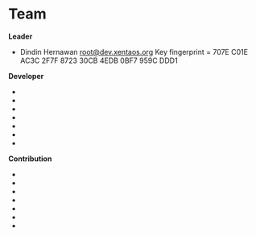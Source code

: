 # Team
**Leader**  
<!-- * Nama <E-Mail> -->
 *  Dindin Hernawan <root@dev.xentaos.org>
    Key fingerprint = 707E C01E AC3C 2F7F 8723  30CB 4EDB 0BF7 959C DDD1

**Developer**  
<!-- * Nama <E-Mail> -->
 *  
 *  
 *  
 *  
 *  
 *  
 *  

**Contribution**  
<!-- * Nama <E-Mail> -->
 *  
 *  
 *  
 *  
 *  
 *  
 *  
<!-- https://github.com/esc/reprepro/blob/master/docs/short-howto -->
